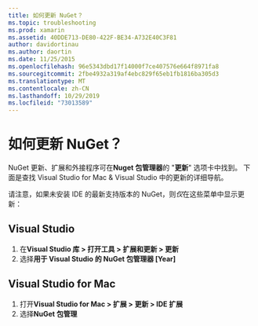 ```yaml
---
title: 如何更新 NuGet？
ms.topic: troubleshooting
ms.prod: xamarin
ms.assetid: 40DDE713-DE80-422F-BE34-A732E40C3F81
author: davidortinau
ms.author: daortin
ms.date: 11/25/2015
ms.openlocfilehash: 96e5343dbd17f14000f7ce407576e664f8971fa8
ms.sourcegitcommit: 2fbe4932a319af4ebc829f65eb1fb1816ba305d3
ms.translationtype: MT
ms.contentlocale: zh-CN
ms.lasthandoff: 10/29/2019
ms.locfileid: "73013589"
---
```

# <a name="how-can-i-update-nuget"></a>如何更新 NuGet？

NuGet 更新、扩展和外接程序可在**Nuget 包管理器**的 "**更新**" 选项卡中找到。 下面是查找 Visual Studio for Mac & Visual Studio 中的更新的详细导航。 

请注意，如果未安装 IDE 的最新支持版本的 NuGet，则*仅*在这些菜单中显示更新：

## <a name="visual-studio"></a>Visual Studio

1. 在**Visual Studio 库 > 打开工具 > 扩展和更新 > 更新**
2. 选择**用于 Visual Studio 的 NuGet 包管理器 [Year]**

## <a name="visual-studio-for-mac"></a>Visual Studio for Mac

1. 打开**Visual Studio for Mac > 扩展 > 更新 > IDE 扩展**
2. 选择**NuGet 包管理**
